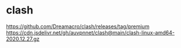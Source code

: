 # clash
https://github.com/Dreamacro/clash/releases/tag/premium  
https://cdn.jsdelivr.net/gh/auvpnnet/clash@main/clash-linux-amd64-2020.12.27.gz    
